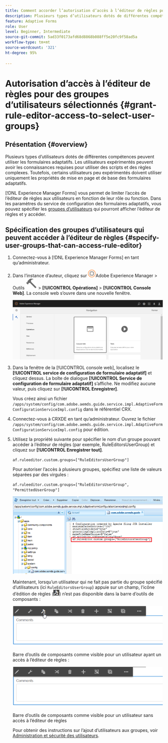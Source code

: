 ```yaml
---
title: Comment accorder l’autorisation d’accès à l’éditeur de règles pour des groupes d’utilisateurs sélectionnés ?
description: Plusieurs types d’utilisateurs dotés de différentes compétences peuvent utiliser les formulaires adaptatifs. Découvrez comment limiter l’accès à l’éditeur de règles des utilisateurs selon leur rôle ou fonction.
feature: Adaptive Forms
role: User
level: Beginner, Intermediate
source-git-commit: 5ad33f0173afd68d8868b088ff5e20fc9f58ad5a
workflow-type: tm+mt
source-wordcount: '321'
ht-degree: 95%

---
```



# Autorisation d’accès à l’éditeur de règles pour des groupes d’utilisateurs sélectionnés {#grant-rule-editor-access-to-select-user-groups}

## Présentation {#overview}

Plusieurs types d’utilisateurs dotés de différentes compétences peuvent utiliser les formulaires adaptatifs. Les utilisateurs expérimentés peuvent avoir les connaissances requises pour utiliser des scripts et des règles complexes. Toutefois, certains utilisateurs peu expérimentés doivent utiliser uniquement les propriétés de mise en page et de base des formulaires adaptatifs.

[!DNL Experience Manager Forms] vous permet de limiter l’accès de l’éditeur de règles aux utilisateurs en fonction de leur rôle ou fonction. Dans les paramètres du service de configuration des formulaires adaptatifs, vous pouvez spécifier les [groupes d’utilisateurs](forms-groups-privileges-tasks.md) qui pourront afficher l’éditeur de règles et y accéder.

## Spécification des groupes d’utilisateurs qui peuvent accéder à l’éditeur de règles {#specify-user-groups-that-can-access-rule-editor}

1. Connectez-vous à [!DNL Experience Manager Forms] en tant qu’administrateur.
1. Dans l’instance d’auteur, cliquez sur ![Adobe Experience Manager](assets/adobeexperiencemanager.png)Adobe Experience Manager > Outils ![hammer](assets/hammer-icon.svg) > **[!UICONTROL Opérations]** > **[!UICONTROL Console Web]**. La console web s’ouvre dans une nouvelle fenêtre.

   ![1-2](assets/1-2.png)

1. Dans la fenêtre de la [!UICONTROL console web], localisez le **[!UICONTROL service de configuration de formulaire adaptatif]** et cliquez dessus. La boîte de dialogue **[!UICONTROL Service de configuration de formulaire adaptatif]** s’affiche. Ne modifiez aucune valeur, puis cliquez sur **[!UICONTROL Enregistrer]**.

   Vous créez ainsi un fichier `/apps/system/config/com.adobe.aemds.guide.service.impl.AdaptiveFormConfigurationServiceImpl.config` dans le référentiel CRX.

1. Connectez-vous à CRXDE en tant qu’administrateur. Ouvrez le fichier `/apps/system/config/com.adobe.aemds.guide.service.impl.AdaptiveFormConfigurationServiceImpl.config` pour édition.
1. Utilisez la propriété suivante pour spécifier le nom d’un groupe pouvant accéder à l’éditeur de règles (par exemple, RuleEditorsUserGroup) et cliquez sur **[!UICONTROL Enregistrer tout]**.

   `af.ruleeditor.custom.groups=["RuleEditorsUserGroup"]`

   Pour autoriser l’accès à plusieurs groupes, spécifiez une liste de valeurs séparées par des virgules :

   `af.ruleeditor.custom.groups=["RuleEditorsUserGroup", "PermittedUserGroup"]`

   ![Créer un utilisateur](assets/create_user_new.png)

   Maintenant, lorsqu’un utilisateur qui ne fait pas partie du groupe spécifié d’utilisateurs (ici `RuleEditorsUserGroup`) appuie sur un champ, l’icône d’édition de règles (![edit-rules1](assets/edit-rules1.png)) n’est pas disponible dans la barre d’outils de composants :

   ![componentstoolbarwithre](assets/componentstoolbarwithre.png)

   Barre d’outils de composants comme visible pour un utilisateur ayant un accès à l’éditeur de règles :

   ![componentstoolbarwithoutre](assets/componentstoolbarwithoutre.png)

   Barre d’outils de composants comme visible pour un utilisateur sans accès à l’éditeur de règles

   Pour obtenir des instructions sur l’ajout d’utilisateurs aux groupes, voir [Administration et sécurité des utilisateurs](https://experienceleague.adobe.com/docs/experience-manager-65/administering/security/security.html?lang=fr).

